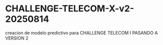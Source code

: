# CHALLENGE-TELECOM-X-v2-20250814
creacion de modelo predictivo para CHALLENGE TELECOM I PASANDO A VERSION 2
